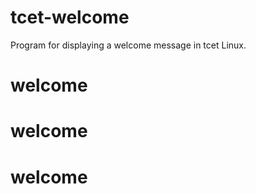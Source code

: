 tcet-welcome
===================

Program for displaying a welcome message in tcet Linux.
# welcome
# welcome
# welcome
